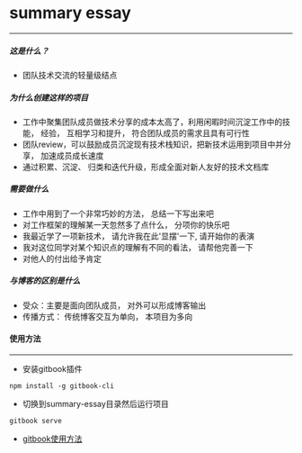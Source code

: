 # summary essay
---

##### 这是什么？
- 团队技术交流的轻量级结点

##### 为什么创建这样的项目
- 工作中聚集团队成员做技术分享的成本太高了，利用闲暇时间沉淀工作中的技能， 经验， 互相学习和提升， 符合团队成员的需求且具有可行性
- 团队review，可以鼓励成员沉淀现有技术栈知识，把新技术运用到项目中并分享， 加速成员成长速度
- 通过积累、沉淀、 归类和迭代升级，形成全面对新人友好的技术文档库

##### 需要做什么
- 工作中用到了一个非常巧妙的方法， 总结一下写出来吧
- 对工作框架的理解某一天忽然多了点什么， 分项你的快乐吧
- 我最近学了一项新技术， 请允许我在此'显摆'一下, 请开始你的表演
- 我对这位同学对某个知识点的理解有不同的看法， 请帮他完善一下
- 对他人的付出给予肯定

##### 与博客的区别是什么
- 受众：主要是面向团队成员， 对外可以形成博客输出
- 传播方式： 传统博客交互为单向， 本项目为多向

#### 使用方法
---

- 安装gitbook插件

```
npm install -g gitbook-cli
```
- 切换到summary-essay目录然后运行项目

``` 
gitbook serve
```

- [gitbook使用方法](http://www.chengweiyang.cn/gitbook/introduction/README.html)


